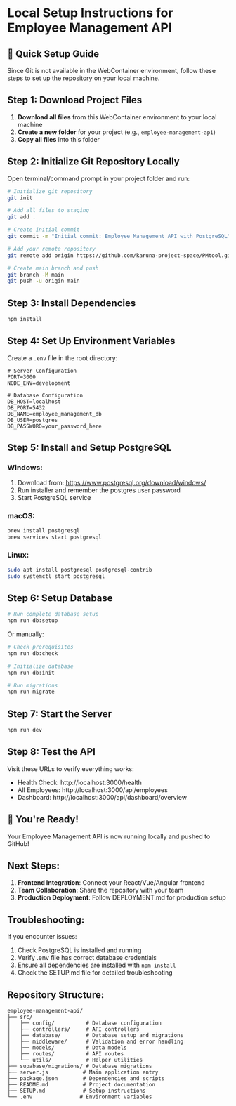 # Local Setup Instructions for Employee Management API

## 🚀 Quick Setup Guide

Since Git is not available in the WebContainer environment, follow these steps to set up the repository on your local machine.

## Step 1: Download Project Files

1. **Download all files** from this WebContainer environment to your local machine
2. **Create a new folder** for your project (e.g., `employee-management-api`)
3. **Copy all files** into this folder

## Step 2: Initialize Git Repository Locally

Open terminal/command prompt in your project folder and run:

```bash
# Initialize git repository
git init

# Add all files to staging
git add .

# Create initial commit
git commit -m "Initial commit: Employee Management API with PostgreSQL"

# Add your remote repository
git remote add origin https://github.com/karuna-project-space/PMtool.git

# Create main branch and push
git branch -M main
git push -u origin main
```

## Step 3: Install Dependencies

```bash
npm install
```

## Step 4: Set Up Environment Variables

Create a `.env` file in the root directory:

```env
# Server Configuration
PORT=3000
NODE_ENV=development

# Database Configuration
DB_HOST=localhost
DB_PORT=5432
DB_NAME=employee_management_db
DB_USER=postgres
DB_PASSWORD=your_password_here
```

## Step 5: Install and Setup PostgreSQL

### Windows:
1. Download from: https://www.postgresql.org/download/windows/
2. Run installer and remember the postgres user password
3. Start PostgreSQL service

### macOS:
```bash
brew install postgresql
brew services start postgresql
```

### Linux:
```bash
sudo apt install postgresql postgresql-contrib
sudo systemctl start postgresql
```

## Step 6: Setup Database

```bash
# Run complete database setup
npm run db:setup
```

Or manually:
```bash
# Check prerequisites
npm run db:check

# Initialize database
npm run db:init

# Run migrations
npm run migrate
```

## Step 7: Start the Server

```bash
npm run dev
```

## Step 8: Test the API

Visit these URLs to verify everything works:
- Health Check: http://localhost:3000/health
- All Employees: http://localhost:3000/api/employees
- Dashboard: http://localhost:3000/api/dashboard/overview

## 🎉 You're Ready!

Your Employee Management API is now running locally and pushed to GitHub!

## Next Steps:
1. **Frontend Integration**: Connect your React/Vue/Angular frontend
2. **Team Collaboration**: Share the repository with your team
3. **Production Deployment**: Follow DEPLOYMENT.md for production setup

## Troubleshooting:

If you encounter issues:
1. Check PostgreSQL is installed and running
2. Verify .env file has correct database credentials
3. Ensure all dependencies are installed with `npm install`
4. Check the SETUP.md file for detailed troubleshooting

## Repository Structure:
```
employee-management-api/
├── src/
│   ├── config/          # Database configuration
│   ├── controllers/     # API controllers
│   ├── database/        # Database setup and migrations
│   ├── middleware/      # Validation and error handling
│   ├── models/          # Data models
│   ├── routes/          # API routes
│   └── utils/           # Helper utilities
├── supabase/migrations/ # Database migrations
├── server.js           # Main application entry
├── package.json        # Dependencies and scripts
├── README.md           # Project documentation
├── SETUP.md            # Setup instructions
└── .env               # Environment variables
```